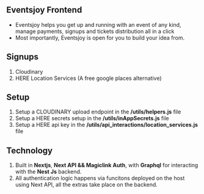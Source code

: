 ## Eventsjoy Frontend
- Eventsjoy helps you get up and running with an event of any kind, manage payments, signups and tickets distribution all in a click
- Most importantly, Eventsjoy is open for you to build your idea from.

## Signups
1. Cloudinary
2. HERE Location Services (A free google places alternative)

## Setup 
1. Setup a CLOUDINARY upload endpoint in the **/utils/helpers.js** file
2. Setup a HERE secrets setup in the **/utils/inAppSecrets.js** file
3. Setup a HERE api key in the **/utils/api_interactions/location_services.js** file


## Technology
1. Built in **Nextjs**, **Next API && Magiclink Auth**, with **Graphql** for interacting with the **Nest Js** backend.
2. All authentication logic happens via funcitons deployed on the host using Next API, all the extras take place on the backend.
